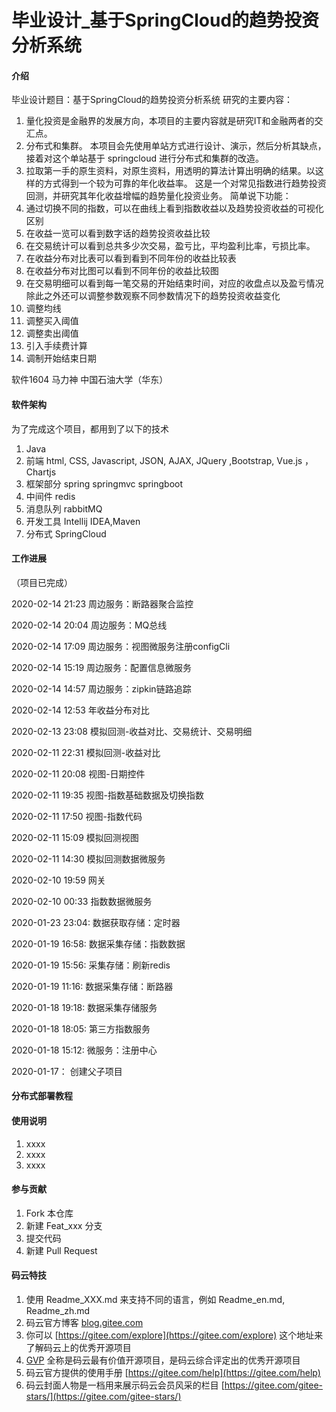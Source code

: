 # 毕业设计_基于SpringCloud的趋势投资分析系统

#### 介绍
毕业设计题目：基于SpringCloud的趋势投资分析系统
研究的主要内容：
1.	量化投资是金融界的发展方向，本项目的主要内容就是研究IT和金融两者的交汇点。
2.	分布式和集群。 本项目会先使用单站方式进行设计、演示，然后分析其缺点，接着对这个单站基于 springcloud 进行分布式和集群的改造。
3.	拉取第一手的原生资料，对原生资料，用透明的算法计算出明确的结果。以这样的方式得到一个较为可靠的年化收益率。
这是一个对常见指数进行趋势投资回测，并研究其年化收益增幅的趋势量化投资业务。
简单说下功能：
1. 通过切换不同的指数，可以在曲线上看到指数收益以及趋势投资收益的可视化区别
2. 在收益一览可以看到数字话的趋势投资收益比较
3. 在交易统计可以看到总共多少次交易，盈亏比，平均盈利比率，亏损比率。
4. 在收益分布对比表可以看到看到不同年份的收益比较表
6. 在收益分布对比图可以看到不同年份的收益比较图
7. 在交易明细可以看到每一笔交易的开始结束时间，对应的收盘点以及盈亏情况
除此之外还可以调整参数观察不同参数情况下的趋势投资收益变化
1. 调整均线
2. 调整买入阈值
3. 调整卖出阈值
4. 引入手续费计算
5. 调制开始结束日期

软件1604 马力神
中国石油大学（华东）

#### 软件架构
为了完成这个项目，都用到了以下的技术
1. Java
2. 前端
html, CSS, Javascript, JSON, AJAX, JQuery ,Bootstrap, Vue.js ，Chartjs
3. 框架部分
spring springmvc springboot
4. 中间件
redis
5. 消息队列
rabbitMQ
6. 开发工具
Intellij IDEA,Maven
7. 分布式
SpringCloud

#### 工作进展
（项目已完成）

2020-02-14 21:23
周边服务：断路器聚合监控   

2020-02-14 20:04
周边服务：MQ总线

2020-02-14 17:09
周边服务：视图微服务注册configCli

2020-02-14 15:19
周边服务：配置信息微服务

2020-02-14 14:57
周边服务：zipkin链路追踪

2020-02-14 12:53
年收益分布对比

2020-02-13 23:08
模拟回测-收益对比、交易统计、交易明细

2020-02-11 22:31
模拟回测-收益对比

2020-02-11 20:08
视图-日期控件

2020-02-11 19:35
视图-指数基础数据及切换指数

2020-02-11 17:50
视图-指数代码

2020-02-11 15:09
模拟回测视图

2020-02-11 14:30
模拟回测数据微服务

2020-02-10 19:59
网关 

2020-02-10 00:33
指数数据微服务

2020-01-23 23:04:
数据获取存储：定时器

2020-01-19 16:58:
数据采集存储：指数数据

2020-01-19 15:56:
采集存储：刷新redis

2020-01-19 11:16:
数据采集存储：断路器

2020-01-18 19:18:
数据采集存储服务

2020-01-18 18:05:
第三方指数服务

2020-01-18 15:12:
微服务：注册中心

2020-01-17：
创建父子项目

#### 分布式部署教程



#### 使用说明

1.  xxxx
2.  xxxx
3.  xxxx

#### 参与贡献

1.  Fork 本仓库
2.  新建 Feat_xxx 分支
3.  提交代码
4.  新建 Pull Request


#### 码云特技

1.  使用 Readme\_XXX.md 来支持不同的语言，例如 Readme\_en.md, Readme\_zh.md
2.  码云官方博客 [blog.gitee.com](https://blog.gitee.com)
3.  你可以 [https://gitee.com/explore](https://gitee.com/explore) 这个地址来了解码云上的优秀开源项目
4.  [GVP](https://gitee.com/gvp) 全称是码云最有价值开源项目，是码云综合评定出的优秀开源项目
5.  码云官方提供的使用手册 [https://gitee.com/help](https://gitee.com/help)
6.  码云封面人物是一档用来展示码云会员风采的栏目 [https://gitee.com/gitee-stars/](https://gitee.com/gitee-stars/)
